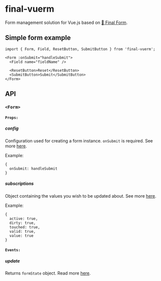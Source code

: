 # final-vuerm

Form management solution for Vue.js based on [:checkered_flag: Final Form](https://www.npmjs.com/package/final-form).




## Simple form example

```vue
import { Form, Field, ResetButton, SubmitButton } from 'final-vuerm';

<Form :onSubmit="handleSubmit">
  <Field name="fieldName" />
  
  <ResetButton>Reset</ResetButton>
  <SubmitButton>Submit</SubmitButton>
</Form>

```




## API


### `<Form>`

#### `Props:`

##### config

Configuration used for creating a form instance. `onSubmit` is required. 
See more [here](https://github.com/final-form/final-form#config).

Example:
```vue
{
  onSubmit: handleSubmit
}
```

##### subscriptions

Object containing the values you wish to be updated about. 
See more [here](https://github.com/final-form/final-form#formsubscription--string-boolean-).

Example:
```vue
{
  active: true,
  dirty: true,
  touched: true,
  valid: true,
  value: true
}
```

#### `Events:`

##### update

Returns `formState` object. Read more [here](https://github.com/final-form/final-form#formstate).